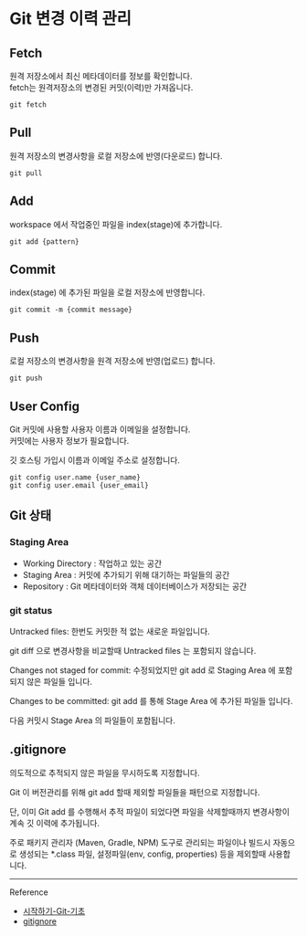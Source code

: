 # Git 변경 이력 관리

## Fetch
원격 저장소에서 최신 메타데이터를 정보를 확인합니다.<br/>
fetch는 원격저장소의 변경된 커밋(이력)만 가져옵니다.<br/>
```
git fetch
```

## Pull
원격 저장소의 변경사항을 로컬 저장소에 반영(다운로드) 합니다.
```
git pull
```

## Add
workspace 에서 작업중인 파일을 index(stage)에 추가합니다.
```
git add {pattern}
```

## Commit
index(stage) 에 추가된 파일을 로컬 저장소에 반영합니다.
```
git commit -m {commit message}
```

## Push
로컬 저장소의 변경사항을 원격 저장소에 반영(업로드) 합니다.
```
git push
```

## User Config
Git 커밋에 사용할 사용자 이름과 이메일을 설정합니다.<br/>
커밋에는 사용자 정보가 필요합니다.

깃 호스팅 가입시 이름과 이메일 주소로 설정합니다.
```
git config user.name {user_name}
git config user.email {user_email}
```

## Git 상태

### Staging Area
- Working Directory : 작업하고 있는 공간
- Staging Area : 커밋에 추가되기 위해 대기하는 파일들의 공간
- Repository : Git 메타데이터와 객체 데이터베이스가 저장되는 공간

### git status
Untracked files: 한번도 커밋한 적 없는 새로운 파일입니다.

git diff 으로 변경사항을 비교할때 Untracked files 는 포함되지 않습니다.

Changes not staged for commit: 수정되었지만 git add 로 Staging Area 에 포함되지 않은 파일들 입니다.

Changes to be committed: git add 를 통해 Stage Area 에 추가된 파일들 입니다. 

다음 커밋시 Stage Area 의 파일들이 포함됩니다.

## .gitignore
의도적으로 추적되지 않은 파일을 무시하도록 지정합니다.

Git 이 버전관리를 위해 git add 할때 제외할 파일들을 패턴으로 지정합니다.

단, 이미 Git add 를 수행해서 추적 파일이 되었다면 파일을 삭제할때까지 변경사항이 계속 깃 이력에 추가됩니다.

주로 패키지 관리자 (Maven, Gradle, NPM) 도구로 관리되는 파일이나 빌드시 자동으로 생성되는 *.class 파일, 설정파일(env, config, properties) 등을 제외할때 사용합니다.

- - -

Reference
- [시작하기-Git-기초](https://git-scm.com/book/ko/v2/%EC%8B%9C%EC%9E%91%ED%95%98%EA%B8%B0-Git-%EA%B8%B0%EC%B4%88)
- [gitignore](https://git-scm.com/docs/gitignore)